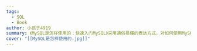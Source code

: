 ```yaml
---
tags:
  - SQL
  - Book
author: 小孩子4919
summary: 《MySQL是怎样使用的：快速入门MySQL》采用通俗易懂的表达方式，对如何使用MySQL进行了详细的介绍。《MySQL是怎样使用的：快速入门MySQL》完全从零基础用户的角度出发，依照用户认知习惯，从MySQL的安装开始，介绍了MySQL的服务器程序和客户端程序的使用、MySQL的数据类型、数据库和表的基本操作、列的属性、MySQL中的表达式和函数、简单和复杂的增删改查语句等入门知识，还介绍了视图、存储程序、备份与恢复、用户与权限管理等高级概念以及使用Java语言连接MySQL服务器等知识。《MySQL是怎样使用的：快速入门MySQL》较好地契合了MySQL初学人员的学习曲线，内容深入浅出，通俗易懂，可帮助初学人员迅速入门MySQL。
cover: "[[MySQL是怎样使用的.jpg]]"
---
```


